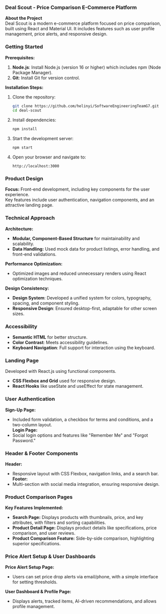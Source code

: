 ### Deal Scout - Price Comparison E-Commerce Platform

**About the Project**  
Deal Scout is a modern e-commerce platform focused on price comparison, built using React and Material UI. It includes features such as user profile management, price alerts, and responsive design.

### Getting Started  
**Prerequisites:**  
1. **Node.js**: Install Node.js (version 16 or higher) which includes npm (Node Package Manager).
2. **Git**: Install Git for version control.

**Installation Steps:**  
1. Clone the repository:
   ```bash
   git clone https://github.com/helinyi/SoftwareEngineeringTeamG7.git
   cd deal-scout
   ```
2. Install dependencies:
   ```bash
   npm install
   ```
3. Start the development server:
   ```bash
   npm start
   ```
4. Open your browser and navigate to:
   ```text
   http://localhost:3000
   ```

### Product Design  
**Focus:** Front-end development, including key components for the user experience.  
Key features include user authentication, navigation components, and an attractive landing page.

### Technical Approach  
**Architecture:**  
- **Modular, Component-Based Structure** for maintainability and scalability.  
- **Data Handling:** Used mock data for product listings, error handling, and front-end validations.

**Performance Optimization:**  
- Optimized images and reduced unnecessary renders using React optimization techniques.

**Design Consistency:**  
- **Design System**: Developed a unified system for colors, typography, spacing, and component styling.
- **Responsive Design**: Ensured desktop-first, adaptable for other screen sizes.

### Accessibility  
- **Semantic HTML** for better structure.
- **Color Contrast**: Meets accessibility guidelines.
- **Keyboard Navigation**: Full support for interaction using the keyboard.

### Landing Page  
Developed with React.js using functional components.  
- **CSS Flexbox and Grid** used for responsive design.
- **React Hooks** like useState and useEffect for state management.

### User Authentication  
**Sign-Up Page:**  
- Included form validation, a checkbox for terms and conditions, and a two-column layout.  
**Login Page:**  
- Social login options and features like "Remember Me" and "Forgot Password."

### Header & Footer Components  
**Header:**  
- Responsive layout with CSS Flexbox, navigation links, and a search bar.  
**Footer:**  
- Multi-section with social media integration, ensuring responsive design.

### Product Comparison Pages  
**Key Features Implemented:**  
- **Search Page:** Displays products with thumbnails, price, and key attributes, with filters and sorting capabilities.
- **Product Detail Page:** Displays product details like specifications, price comparison, and user reviews.
- **Product Comparison Feature:** Side-by-side comparison, highlighting superior specifications.

### Price Alert Setup & User Dashboards  
**Price Alert Setup Page:**  
- Users can set price drop alerts via email/phone, with a simple interface for setting thresholds.

**User Dashboard & Profile Page:**  
- Displays alerts, tracked items, AI-driven recommendations, and allows profile management.


